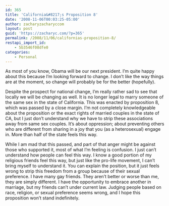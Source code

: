 ```yaml
---
id: 365
title: 'California&#8217;s Proposition 8'
date: '2008-11-06T00:03:25-05:00'
author: zacharyzacharyccom
layout: post
guid: 'https://zacharyc.com/?p=365'
permalink: /2008/11/06/californias-proposition-8/
restapi_import_id:
    - 5b3546f08dfe0
categories:
    - Personal
---
```


As most of you know, Obama will be our next president. I’m quite happy about this because I’m looking forward to change. I don’t like the way things are at the moment, so change will probably be for the better (hopefully).

Despite the prospect for national change, I’m really rather sad to see that locally we will be changing as well. It is no longer legal to marry someone of the same sex in the state of California. This was enacted by proposition 8, which was passed by a close margin. I’m not completely knowledgeable about the proposition or the exact rights of married couples in the state of CA, but I just don’t understand why we have to strip these associations away from same sex couples. It’s about oppression; about preventing others who are different from sharing in a joy that you (as a heterosexual) engage in. More than half of the state feels this way.

While I am mad that this passed, and part of that anger might be against those who supported it, most of what I’m feeling is confusion. I just can’t understand how people can feel this way. I know a good portion of my religious friends feel this way, but just like the pro-life movement, I can’t bring myself to understand it. You can explain the position, but it just feels wrong to strip this freedom from a group because of their sexual preference. I have many gay friends. They aren’t better or worse than me, they are simply different. I have the opportunity to embrace another in marriage, but my friends can’t under current law. Judging people based on race, religion, or sexual preference seems wrong, and I hope this proposition won’t stand indefinitely.
